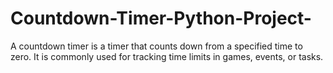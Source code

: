 # Countdown-Timer-Python-Project-
A countdown timer is a timer that counts down from a specified time to zero. It is commonly used for tracking time limits in games, events, or tasks.
